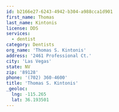 ```yaml
---
id: b2166e27-6243-4942-b304-a988cca1d901
first_name: Thomas
last_name: Kintonis
license: DDS
services:
  - dentist
category: Dentists
org_name: 'Thomas S. Kintonis'
address: '2461 Professional Ct.'
city: 'Las Vegas'
state: NV
zip: '89128'
phone: '(702) 360-4600'
title: 'Thomas S. Kintonis'
_geoloc:
  lng: -115.265
  lat: 36.193501
---
```


